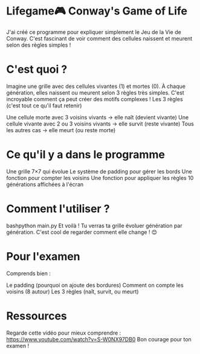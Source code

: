 # Lifegame🎮 Conway's Game of Life

J'ai créé ce programme pour expliquer simplement le Jeu de la Vie de Conway. C'est fascinant de voir comment des cellules naissent et meurent selon des règles simples !

# C'est quoi ?
Imagine une grille avec des cellules vivantes (1) et mortes (0). À chaque génération, elles naissent ou meurent selon 3 règles très simples. C'est incroyable comment ça peut créer des motifs complexes !
Les 3 règles (c'est tout ce qu'il faut retenir)

Une cellule morte avec 3 voisins vivants → elle naît (devient vivante)
Une cellule vivante avec 2 ou 3 voisins vivants → elle survit (reste vivante)
Tous les autres cas → elle meurt (ou reste morte)

# Ce qu'il y a dans le programme

Une grille 7×7 qui évolue
Le système de padding pour gérer les bords
Une fonction pour compter les voisins
Une fonction pour appliquer les règles
10 générations affichées à l'écran

# Comment l'utiliser ?
bashpython main.py
Et voilà ! Tu verras ta grille évoluer génération par génération. C'est cool de regarder comment elle change ! 😊

# Pour l'examen
Comprends bien :

Le padding (pourquoi on ajoute des bordures)
Comment on compte les voisins (8 autour)
Les 3 règles (naît, survit, ou meurt)



# Ressources
Regarde cette vidéo pour mieux comprendre : https://www.youtube.com/watch?v=S-W0NX97DB0
Bon courage pour ton examen ! 